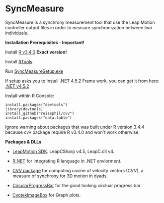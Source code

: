 # SyncMeasure
SyncMeasure is a synchrony measurement tool that use the Leap Motion controller output files in order to measure synchronization between two individuals.



**Installation Prerequisites - Important!**

Install [R v3.4.0](https://cran.r-project.org/bin/windows/base/old/3.4.0/R-3.4.0-win.exe) **Exact version!**

Install [RTools](https://cran.r-project.org/bin/windows/Rtools/Rtools35.exe)

Run [SyncMeasureSetup.exe](https://github.com/Romansko/SyncMeasure/raw/master/Releases/SyncMeasureSetup.exe)

If setup asks you to install .NET 4.5.2 Frame work, you can get it from here: [.NET v4.5.2](https://download.microsoft.com/download/B/4/1/B4119C11-0423-477B-80EE-7A474314B347/NDP452-KB2901954-Web.exe)

Install within R Console:
```
install.packages("devtools")
library(devtools)
install_github("reissphil/cvv")
install.packages("data.table")
```
Ignore warning about packages that was built under R version 3.4.4 because cvv package require R v3.4.0 and won't work otherwise.




**Packages & DLLs**

- [LeapMotion SDK](https://developer.leapmotion.com/get-started/). LeapCSharp v4.5, LeapC.dll v4.

- [R.NET](https://www.nuget.org/packages/R.NET/) for integrating R language in .NET enviorment.

- [CVV package](https://github.com/reissphil/cvv) for computing cosine of velocity vectors (CVV), a measure of synchrony for 3D motion in dyads.

- [CircularProgressBar](https://www.nuget.org/packages/CircularProgressBar/) for the good looking circluar progress bar.

- [CyotekImageBox](https://www.nuget.org/packages/CyotekImageBox/) for Graph plots.


